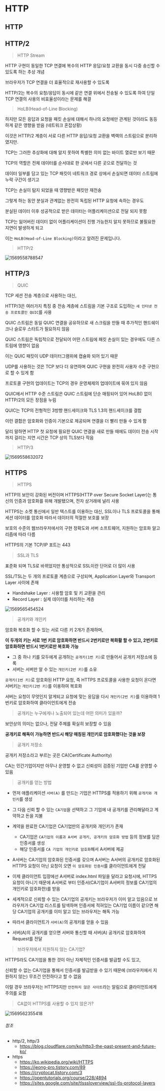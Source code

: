 # HTTP



## HTTP



## HTTP/2



> HTTP Stream

HTTP 구현이 동일한 TCP 연결에 복수의 HTTP 응답/요청 교환을 동시 다중 송신할 수 있도록 하는 추상 개념

브라우저가 TCP 연결을 더 효율적으로 재사용할 수 있도록

HTTP/2는 복수의 요청/응답이 동시에 같은 연결 위에서 전송될 수 있도록 하여 단일 TCP 연결의 사용의 비효율성이라는 문제를 해결



> HoLB(Head-of-Line Blocking)

하지만 모든 응답과 요청을 패킷 손실에 대해서 하나의 요청에만 관계된 것이라도 동등하게 같은 영향을 받음 (네트워크 혼잡상황)

이것은 HTTP/2 계층이 서로 다른 HTTP 응답/요청 교환을 벽랙의 스트림으로 분리하였지만. 

TCP는 그러한 추상화에 대해 알지 못하여 특별한 의미 없는 바이트 열로만 보기 때문



TCP의 역할은 전체 데이터를 순서대로 한 곳에서 다른 곳으로 전달하는 것

데이터 일부를 담고 있는 TCP 패킷이 네트워크 경로 상에서 손실되면 데이터 스트림에 누락 구간이 생기고 

TCP는 손실이 탐지 되었을 때 영향받은 패킷만 재전송

그렇게 하는 동안 분실과 관계없는 완전히 독립된 HTTP 요청에 속하는 경우도 

분실된 데이터 이후 성공적으로 받은 데이터는 어플리케이션으로 전달 되지 못함

TCP는 잃어버린 데이터 없이 어플리케이션이 진행 가능한지 알지 못하므로 불필요한 지연이 발생하게 되고 

이는 `HoLB(Head-of-Line Blocking)`이라고 알려진 문제입니다.



> HTTP/2

![1569558788547](assets/1569558788547.png)



## HTTP/3



> QUIC

TCP 세션 전송 계층으로 사용하는 대신,  

HTTP/3은 여러가지 특징 중 전송 계층에 스트림을 기본 구조로 도입하는 `새 인터넷 전송 프로토콜인 QUIC`를 사용

QUIC 스트림은 동일 QUIC 연결을 공유하므로 새 스크림을 만들 때 추가적인 핸드쉐이크나 슬로우 스타트가 필요하지 않음

QUIC 스트림은 독립적으로 전달되어 어떤 스트림에 패킷 손실이 있는 경우에도 다른 스트림에 영향이 없음

이는 QUIC 패킷이 UDP 데이터그램위에 캡슐화 되어 있기 때문



UDP를 사용하는 것은 TCP 보다 더 유연하며 QUIC 구현을 완전히 사용자 수준 구현으로 할 수 있게 함

프로토콜 구현의 업데이트는 TCP의 경우 운영체제의 업데이트에 묶여 있지 않음

QUIC에서 HTTP 수준 스트림은 QUIC 스트림에 단순 매핑되어 있어 HoLB() 없이 HTTP/2의 모든 장점을 누림



QUIC는 TCP의 전형적인 3방향 핸드세이크와 TLS 1.3의 핸드세이크를 결합

이런 결합은 암호화와 인증이 기본으로 제공되며 연결을 더 빨리 만들 수 있게 함

달리 말하면 HTTP 첫 요청에 필요한 QUIC 연결을 새로 만들 때에도 데이터 전송 시작까지 걸리는 지연 시간은 TCP 상의 TLS보다 작음



> HTTP/3

![1569558632072](assets/1569558632072.png)



## HTTPS

> HTTPS

HTTP의 보안이 강화된 버전이며 HTTPS(HTTP over Secure Socket Layer)는 통신의 인증과 암호화를 위해 개발됐으며, 전자 상거래에 널리 사용

HTTPS는 소켓 통신에서 일반 텍스트를 이용하는 대신, SSL이나 TLS 프로토콜을 통해 세션 데이터를 암호화 따라서 데이터의 적절한 보호를 보장

보호의 수준의 웹브라우저에서의 구현 정확도와 서버 소프트웨어, 지원하는 암호화 알고리즘에 따라 다름

HTTPS의 기본 TCP/IP 포트는 443



> SSL과 TLS

표준화 되며 TLS로 바뀌었지만 통상적으로 SSL이란 단어로 더 많이 사용

SSL/TSL는 두 개의 프로토콜 계층으로 구성되며, Application Layer와 Transport Layer 사이에 존재

- Handshake Layer : 사용할 암호 및 키 교환을 관리
- Record Layer : 실제 데이터를 처리하는 계층

![1569565454524](assets/1569565454524.png)



> 공개키와 개인키

암호화 복호화 할 수 있는 서로 다른 키 2개가 존재하며,

**이 두개의 키는 서로 1번 키로 암호화하면 반드시 2번키로만 복화활 할 수 있고, 2번키로 암호화하면 반드시 1번키로만 복호화 가능**

- 그 중 하나 키를 모두에게 공개하는 `공개키(1번 키)`로 만들어서 공개키 저장소에 등록
- 서버는 서버만 알 수 있는 `개인키(2번 키)`를 소유



`공개키(1번 키)`로 암호화된 HTTP 요청, 즉 HTTPS 프로토콜을 사용한 요청이 온다면 서버키는 `개인키(2번 키)`를 이용하여 복호화

서버는 요청이 무엇인지 알게되고 요청에 맞는 응답을 다시 `개인키(2번 키)`를 이용하여 1번키로 암호화하여 클라이언트에게 전송



> 공개키는 누구에게나 노출되어 있는데 어떤 의미가 있을까?

보안상의 의미는 없으나, 전달 주체를 확실히 보장할 수 있음 

**공개키로 해독이 가능하면 반드시 해당 매칭된 개인키로 암호화했다는 것을 보장**



> 공개키 저장소

공개키 저장소라고 부르는 곳은 CA(Certificate Authority)

CA는 민간기업이지만 아무나 운영할 수 없고 신뢰성이 검증된 기업만 CA를 운영할 수 있음



> 공개키를 얻는 방법

- 먼저 애플리케이션 `서버(A)` 를 만드는 기업은 HTTPS를 적용하기 위해 `공개키와 개인키`를 생성

- 그 다음 신뢰 할 수 있는 `CA기업`을 선택하고 그 기업에 내 공개키를 관리해달라고 계약하고 돈을 지불 

- 계약을 완료한 CA기업은 CA기업만의 공개키와 개인키가 존재
  - CA기업은 `CA기업의 이름과 A서버 공개키, 공개키의 암호화 방법` 등의 정보를 담은 인증서를 생성
  - 해당 인증서를 `CA 기업의 개인키로 암호화`해서 A서버에 제공

- A서버는 CA기업의 암호화된 인증서를 갖으며 A서버는 A서버의 공개키로 암호화된 HTTPS 요청이 아닌 요청이 오면 
  `이 암호화된 인증서`를 클라이언트에게 전달

- 이제 클라이언트 입장에선 A서버로 index.html 파일을 달라고 요청시에, HTTPS 요청이 아니기 때문에 
  A서버로 부터 인증서(CA기업이 A서버의 정보를 CA기업의 개인키로 암호화한)를 받음

- 세계적으로 신뢰할 수 있는 CA기업의 공개키는 브라우저가 이미 알고  있음으로
  브라우저가 CA기업 리스트를 탐색하며 인증서에 적혀있는 CA기업 이름이 같으면 해당 CA기업의 공개키를 이미 알고 있는 브라우저는 해독 가능
- 따라서 클라이언트가 `서버(A)`의 공개키를 얻을 수 있음
- 서버(A)의 공개키를 얻으면 서버와 통신할 때 서버(A) 공개키로 암호화하여 Request를 전달



> 브라우저에서 지원하지 않는 CA기업?

HTTPS라도 CA기업을 통한 것이 아닌 자체적인 인증서를 발급할 수도 있고,

신뢰할 수 없는 CA기업을 통해서 인증서를 발급받을 수 있기 때문에 (브라우저에서 지원하지 않는) 무조건 안전하다고 할 수 없음

이럴 경우 브라우저는 HTTPS지만 `안전하지 않은 사이트`라는 알림으로 클라이언트에게 주의를 요함



> CA없이 HTTPS를 사용할 수 있지 않은가?



![1569562355418](assets/1569562355418.png)





###### 참조

- http/2, http/3
  - https://blog.cloudflare.com/ko/http3-the-past-present-and-future-ko/
- https
  - https://ko.wikipedia.org/wiki/HTTPS
  - https://jeong-pro.tistory.com/89
  - https://cryptocat.tistory.com/3
  - https://opentutorials.org/course/228/4894
  - https://sites.google.com/site/tlsssloverview/ssl-tls-protocol-layers